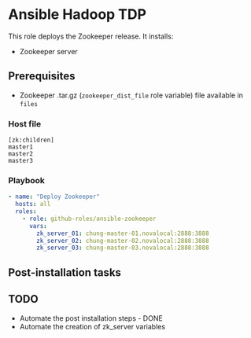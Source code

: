 # Ansible Hadoop TDP

This role deploys the Zookeeper release. It installs:

- Zookeeper server

## Prerequisites
- Zookeeper .tar.gz (`zookeeper_dist_file` role variable) file available in `files`

### Host file

```
[zk:children]
master1
master2
master3
```

### Playbook

```yaml
- name: "Deploy Zookeeper"
  hosts: all
  roles:
    - role: github-roles/ansible-zookeeper
      vars:
        zk_server_01: chung-master-01.novalocal:2888:3888
        zk_server_02: chung-master-02.novalocal:2888:3888
        zk_server_03: chung-master-03.novalocal:2888:3888
```

## Post-installation tasks


## TODO
- Automate the post installation steps - DONE
- Automate the creation of zk_server variables
